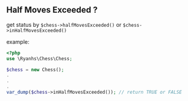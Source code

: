 ## Half Moves Exceeded ?

get status by `$chess->halfMovesExceeded()` or `$chess->inHalfMovesExceeded()`

example:
```php
<?php
use \Ryanhs\Chess\Chess;

$chess = new Chess();
.
.
.
var_dump($chess->inHalfMovesExceeded()); // return TRUE or FALSE
```
